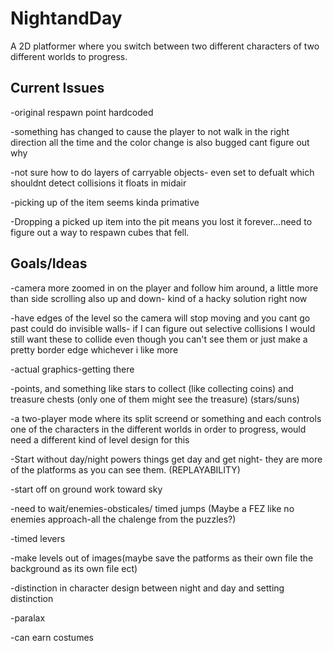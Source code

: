 NightandDay
===========
A 2D platformer where you switch between two different characters of two different worlds to progress.

Current Issues
--------------
-original respawn point hardcoded

-something has changed to cause the player to not walk in the right direction all the time and the color change is also bugged cant figure out why

-not sure how to do layers of carryable objects- even set to defualt which shouldnt detect collisions it floats in midair

-picking up of the item seems kinda primative

-Dropping a picked up item into the pit means you lost it forever...need to figure out a way to respawn cubes that fell.

Goals/Ideas
-----------
-camera more zoomed in on the player and follow him around, a little more than side scrolling also up and down- kind of a hacky solution right now

-have edges of the level so the camera will stop moving and you cant go past could do invisible walls- if I can figure out selective collisions I would still want these to collide even though you can't see them or just make a pretty border edge whichever i like more

-actual graphics-getting there 

-points, and something like stars to collect (like collecting coins) and treasure chests (only one of them might see the treasure) (stars/suns)

-a two-player mode where its split screend or something and each controls one of the characters in the different worlds in order to progress, would need a different kind of level design for this

-Start without day/night powers things get day and get night- they are more of the platforms as you can see them. (REPLAYABILITY) 

-start off on ground work toward sky

-need to wait/enemies-obsticales/ timed jumps (Maybe a FEZ like no enemies approach-all the chalenge from the puzzles?)

-timed levers

-make levels out of images(maybe save the patforms as their own file the background as its own file ect)

-distinction in character design between night and day and setting distinction

-paralax

-can earn costumes
